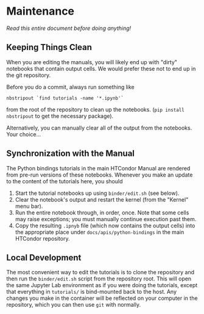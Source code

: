 # Maintenance

*Read this entire document before doing anything!*

## Keeping Things Clean

When you are editing the manuals, you will likely end up with "dirty" notebooks
that contain output cells. We would prefer these not to end up in the git repository.

Before you do a commit, always run something like 
```
nbstripout `find tutorials -name '*.ipynb'`
```
from the root of the repository to clean up the notebooks.
(`pip install nbstripout` to get the necessary package).

Alternatively, you can manually clear all of the output from the notebooks.
Your choice...

## Synchronization with the Manual

The Python bindings tutorials in the main HTCondor Manual are rendered from 
pre-run versions of these notebooks.
Whenever you make an update to the content of the tutorials here, you should

1. Start the tutorial notebooks up using `binder/edit.sh` (see below).
1. Clear the notebook's output and restart the kernel (from the "Kernel" menu bar).
1. Run the entire notebook through, in order, once. 
   Note that some cells may raise exceptions; you must manually continue execution past them.
1. Copy the resulting `.ipnyb` file (which now contains the output cells) into 
   the appropriate place under `docs/apis/python-bindings` in the main HTCondor repository.

## Local Development

The most convenient way to edit the tutorials is to clone the repository and then
run the `binder/edit.sh` script from the repository root.
This will open the same Jupyter Lab environment as if you were doing the tutorials,
except that everything in `tutorials/` is bind-mounted back to the host.
Any changes you make in the container will be reflected on your computer in the repository,
which you can then use `git` with normally.
